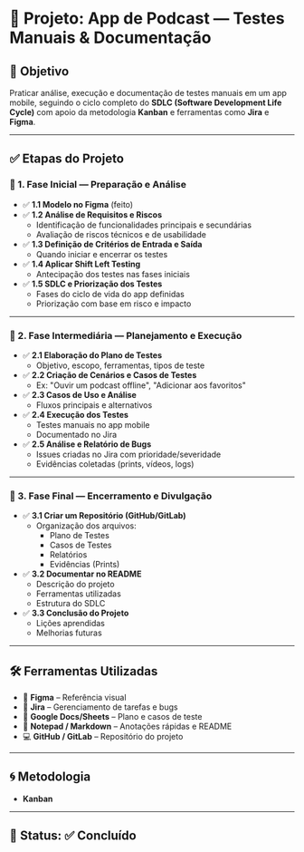 # 📱 Projeto: App de Podcast — Testes Manuais & Documentação

## 🎯 Objetivo  
Praticar análise, execução e documentação de testes manuais em um app mobile, seguindo o ciclo completo do **SDLC (Software Development Life Cycle)** com apoio da metodologia **Kanban** e ferramentas como **Jira** e **Figma**.

---

## ✅ Etapas do Projeto

### 🔹 1. Fase Inicial — Preparação e Análise
- ✅ **1.1 Modelo no Figma** (feito)
- ✅ **1.2 Análise de Requisitos e Riscos**
  - Identificação de funcionalidades principais e secundárias
  - Avaliação de riscos técnicos e de usabilidade
- ✅ **1.3 Definição de Critérios de Entrada e Saída**
  - Quando iniciar e encerrar os testes
- ✅ **1.4 Aplicar Shift Left Testing**
  - Antecipação dos testes nas fases iniciais
- ✅ **1.5 SDLC e Priorização dos Testes**
  - Fases do ciclo de vida do app definidas
  - Priorização com base em risco e impacto

---

### 🔹 2. Fase Intermediária — Planejamento e Execução
- ✅ **2.1 Elaboração do Plano de Testes**
  - Objetivo, escopo, ferramentas, tipos de teste
- ✅ **2.2 Criação de Cenários e Casos de Testes**
  - Ex: "Ouvir um podcast offline", "Adicionar aos favoritos"
- ✅ **2.3 Casos de Uso e Análise**
  - Fluxos principais e alternativos
- ✅ **2.4 Execução dos Testes**
  - Testes manuais no app mobile
  - Documentado no Jira
- ✅ **2.5 Análise e Relatório de Bugs**
  - Issues criadas no Jira com prioridade/severidade
  - Evidências coletadas (prints, vídeos, logs)

---

### 🔹 3. Fase Final — Encerramento e Divulgação
- ✅ **3.1 Criar um Repositório (GitHub/GitLab)**
  - Organização dos arquivos:
    - Plano de Testes  
    - Casos de Testes  
    - Relatórios  
    - Evidências (Prints)  
- ✅ **3.2 Documentar no README**
  - Descrição do projeto  
  - Ferramentas utilizadas  
  - Estrutura do SDLC  
- ✅ **3.3 Conclusão do Projeto**
  - Lições aprendidas  
  - Melhorias futuras  

---

## 🛠️ Ferramentas Utilizadas
- 🎨 **Figma** – Referência visual
- 🧩 **Jira** – Gerenciamento de tarefas e bugs
- 📄 **Google Docs/Sheets** – Plano e casos de teste
- 📝 **Notepad / Markdown** – Anotações rápidas e README
- 💻 **GitHub / GitLab** – Repositório do projeto

---

## 🌀 Metodologia
- **Kanban**


---

## 📌 Status: ✅ Concluído


